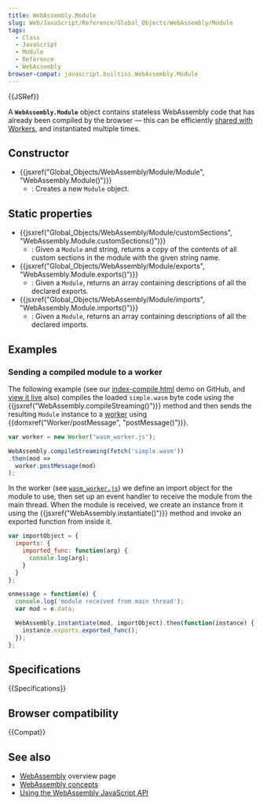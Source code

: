 ```yaml
---
title: WebAssembly.Module
slug: Web/JavaScript/Reference/Global_Objects/WebAssembly/Module
tags:
  - Class
  - JavaScript
  - Module
  - Reference
  - WebAssembly
browser-compat: javascript.builtins.WebAssembly.Module
---
```

{{JSRef}}

A **`WebAssembly.Module`** object contains stateless WebAssembly code that has
already been compiled by the browser — this can be efficiently
[shared with Workers](/en-US/docs/Web/API/Worker/postMessage), and instantiated
multiple times.

## Constructor

- {{jsxref("Global_Objects/WebAssembly/Module/Module", "WebAssembly.Module()")}}
  - : Creates a new `Module` object.

## Static properties

- {{jsxref("Global_Objects/WebAssembly/Module/customSections", "WebAssembly.Module.customSections()")}}
  - : Given a `Module` and string, returns a copy of the contents of all custom
    sections in the module with the given string name.
- {{jsxref("Global_Objects/WebAssembly/Module/exports", "WebAssembly.Module.exports()")}}
  - : Given a `Module`, returns an array containing descriptions of all the
    declared exports.
- {{jsxref("Global_Objects/WebAssembly/Module/imports", "WebAssembly.Module.imports()")}}
  - : Given a `Module`, returns an array containing descriptions of all the
    declared imports.

## Examples

### Sending a compiled module to a worker

The following example (see our
[index-compile.html](https://github.com/mdn/webassembly-examples/blob/master/js-api-examples/index-compile.html)
demo on GitHub, and
[view it live](https://mdn.github.io/webassembly-examples/js-api-examples/index-compile.html)
also) compiles the loaded `simple.wasm` byte code using the
{{jsxref("WebAssembly.compileStreaming()")}} method and then
sends the resulting `Module` instance to a
[worker](/en-US/docs/Web/API/Web_Workers_API) using
{{domxref("Worker/postMessage", "postMessage()")}}.

```js
var worker = new Worker("wasm_worker.js");

WebAssembly.compileStreaming(fetch('simple.wasm'))
.then(mod =>
  worker.postMessage(mod)
);
```

In the worker (see
[`wasm_worker.js`](https://github.com/mdn/webassembly-examples/blob/master/js-api-examples/wasm_worker.js))
we define an import object for the module to use, then set up an event handler
to receive the module from the main thread. When the module is received, we
create an instance from it using the
{{jsxref("WebAssembly.instantiate()")}} method and invoke an
exported function from inside it.

```js
var importObject = {
  imports: {
    imported_func: function(arg) {
      console.log(arg);
    }
  }
};

onmessage = function(e) {
  console.log('module received from main thread');
  var mod = e.data;

  WebAssembly.instantiate(mod, importObject).then(function(instance) {
    instance.exports.exported_func();
  });
};
```

## Specifications

{{Specifications}}

## Browser compatibility

{{Compat}}

## See also

- [WebAssembly](/en-US/docs/WebAssembly) overview page
- [WebAssembly concepts](/en-US/docs/WebAssembly/Concepts)
- [Using the WebAssembly JavaScript API](/en-US/docs/WebAssembly/Using_the_JavaScript_API)
